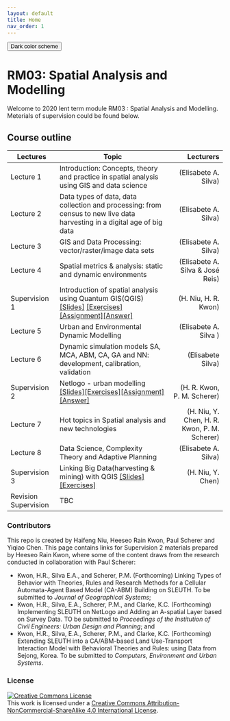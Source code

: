```yaml
---
layout: default
title: Home
nav_order: 1
---
```

<button class="btn js-toggle-dark-mode">Dark color scheme</button>

<script type="text/javascript" src="{{ "/assets/js/dark-mode-preview.js" | absolute_url }}"></script>

# RM03: Spatial Analysis and Modelling
Welcome to 2020 lent term module RM03 : Spatial Analysis and Modelling.  
Meterials of supervision could be found below.

## Course outline

|Lectures|Topic|Lecturers|
|---|---|---:|
|Lecture 1|Introduction: Concepts, theory and practice in spatial analysis using GIS and data science |(Elisabete A. Silva)|
|Lecture 2|Data types of data, data collection and processing: from census to new live data harvesting in a digital age of big data |(Elisabete A. Silva)|
|Lecture 3|GIS and Data Processing: vector/raster/image data sets |(Elisabete A. Silva)|
|Lecture 4|Spatial metrics & analysis: static and dynamic environments |(Elisabete A. Silva & José Reis) |
|Supervision 1| Introduction of spatial analysis using Quantum GIS(QGIS) [[Slides]](./RM03_supervision1_slides.pdf) [[Exercises]](supervision1-exercises.md)[[Assignment]](supervision1-assignment.md)[[Answer]](supervision1-answer.md)|(H. Niu, H. R. Kwon)|
|Lecture 5|Urban and Environmental Dynamic Modelling |(Elisabete A. Silva )|
|Lecture 6|Dynamic simulation models SA, MCA, ABM, CA, GA and NN: development, calibration, validation |(Elisabete Silva)|
|Supervision 2|Netlogo - urban modelling [[Slides]](./RM03_supervision2_slides.pdf)[[Exercises]](supervision2-exercises.md)[[Assignment]](supervision2-assignment.md)[[Answer]](supervision2-answer.md)|(H. R. Kwon, P. M. Scherer)|
|Lecture 7|Hot topics in Spatial analysis and new technologies |(H. Niu, Y. Chen, H. R. Kwon, P. M. Scherer)|
|Lecture 8|Data Science, Complexity Theory and Adaptive Planning |(Elisabete A. Silva)|
|Supervision 3|Linking Big Data(harvesting & mining) with QGIS [[Slides]](./RM03_supervision3_slides.pdf)[[Exercises]](supervision3-exercises.md)|(H. Niu, Y. Chen)|
|Revision Supervision|TBC||

### Contributors
This repo is created by Haifeng Niu, Heeseo Rain Kwon, Paul Scherer and Yiqiao Chen. This page contains links for Supervision 2 materials prepared by Heeseo Rain Kwon, where some of the content draws from the research conducted in collaboration with Paul Scherer:
- Kwon, H.R., Silva E.A., and Scherer, P.M. (Forthcoming) Linking Types of Behavior with Theories, Rules and Research Methods for a Cellular Automata-Agent Based Model (CA-ABM) Building on SLEUTH. To be submitted to _Journal of Geographical Systems_;
- Kwon, H.R., Silva, E.A., Scherer, P.M., and Clarke, K.C. (Forthcoming) Implementing SLEUTH on NetLogo and Adding an A-spatial Layer based on Survey Data. TO be submitted to _Proceedings of the Institution of Civil Engineers: Urban Design and Planning_; and
- Kwon, H.R., Silva, E.A., Scherer, P.M., and Clarke, K.C. (Forthcoming) Extending SLEUTH into a CA/ABM-based Land Use-Transport Interaction Model with Behavioral Theories and Rules: using Data from Sejong, Korea. To be submitted to _Computers, Environment and Urban Systems_.

### License
<a rel="license" href="http://creativecommons.org/licenses/by-nc-sa/4.0/"><img alt="Creative Commons License" style="border-width:0" src="https://i.creativecommons.org/l/by-nc-sa/4.0/88x31.png" /></a><br />This work is licensed under a <a rel="license" href="http://creativecommons.org/licenses/by-nc-sa/4.0/">Creative Commons Attribution-NonCommercial-ShareAlike 4.0 International License</a>.  
